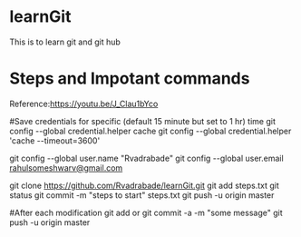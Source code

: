 # learnGit
This is to learn git and git hub

# Steps and Impotant commands 

Reference:https://youtu.be/J_Clau1bYco

#Save credentials for specific (default 15 minute but set to 1 hr) time 
git config --global credential.helper cache
git config --global credential.helper 'cache --timeout=3600'

git config --global user.name "Rvadrabade"
git config --global user.email rahulsomeshwarv@gmail.com

git clone https://github.com/Rvadrabade/learnGit.git
git add steps.txt
git status
git commit -m "steps to start" steps.txt
git push -u origin master

#After each modification 
git add or git commit -a -m "some message"
git push -u origin master